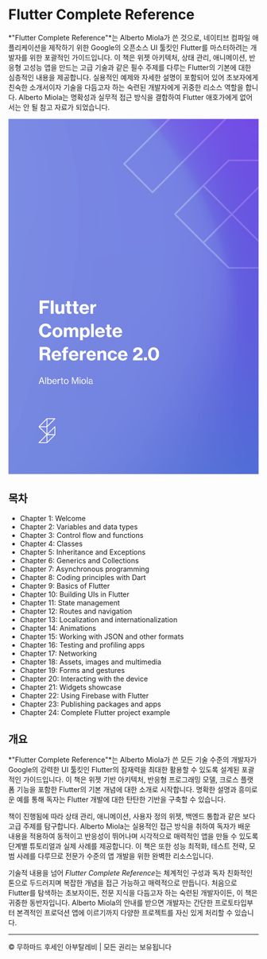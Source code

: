 <!-- ©©©©©©©©©©©©©©©©©©©©©©©© All Rights Are Reserved By Muhammad Husain Abootalebi ©©©©©©©©©©©©©©©©©©©©©©©©©©©©©©©©©© -->

# Flutter Complete Reference

*"Flutter Complete Reference"*는 Alberto Miola가 쓴 것으로, 네이티브 컴파일 애플리케이션을 제작하기 위한 Google의 오픈소스 UI 툴킷인 Flutter를 마스터하려는 개발자를 위한 포괄적인 가이드입니다. 이 책은 위젯 아키텍처, 상태 관리, 애니메이션, 반응형 고성능 앱을 만드는 고급 기술과 같은 필수 주제를 다루는 Flutter의 기본에 대한 심층적인 내용을 제공합니다. 실용적인 예제와 자세한 설명이 포함되어 있어 초보자에게 친숙한 소개서이자 기술을 다듬고자 하는 숙련된 개발자에게 귀중한 리소스 역할을 합니다. Alberto Miola는 명확성과 실무적 접근 방식을 결합하여 Flutter 애호가에게 없어서는 안 될 참고 자료가 되었습니다.

![Flutter Complete Reference](../../assets/Books/Book%20Covers/2%20-%20Flutter%20Complete%20Reference.webp)

## 목차

- Chapter 1: Welcome
- Chapter 2: Variables and data types
- Chapter 3: Control flow and functions
- Chapter 4: Classes
- Chapter 5: Inheritance and Exceptions
- Chapter 6: Generics and Collections
- Chapter 7: Asynchronous programming
- Chapter 8: Coding principles with Dart
- Chapter 9: Basics of Flutter
- Chapter 10: Building UIs in Flutter
- Chapter 11: State management
- Chapter 12: Routes and navigation
- Chapter 13: Localization and internationalization
- Chapter 14: Animations
- Chapter 15: Working with JSON and other formats
- Chapter 16: Testing and profiling apps
- Chapter 17: Networking
- Chapter 18: Assets, images and multimedia
- Chapter 19: Forms and gestures
- Chapter 20: Interacting with the device
- Chapter 21: Widgets showcase
- Chapter 22: Using Firebase with Flutter
- Chapter 23: Publishing packages and apps
- Chapter 24: Complete Flutter project example

## 개요

*"Flutter Complete Reference"*는 Alberto Miola가 쓴 모든 기술 수준의 개발자가 Google의 강력한 UI 툴킷인 Flutter의 잠재력을 최대한 활용할 수 있도록 설계된 포괄적인 가이드입니다. 이 책은 위젯 기반 아키텍처, 반응형 프로그래밍 모델, 크로스 플랫폼 기능을 포함한 Flutter의 기본 개념에 대한 소개로 시작합니다. 명확한 설명과 흥미로운 예를 통해 독자는 Flutter 개발에 대한 탄탄한 기반을 구축할 수 있습니다.

책이 진행됨에 따라 상태 관리, 애니메이션, 사용자 정의 위젯, 백엔드 통합과 같은 보다 고급 주제를 탐구합니다. Alberto Miola는 실용적인 접근 방식을 취하여 독자가 배운 내용을 적용하여 동적이고 반응성이 뛰어나며 시각적으로 매력적인 앱을 만들 수 있도록 단계별 튜토리얼과 실제 사례를 제공합니다. 이 책은 또한 성능 최적화, 테스트 전략, 모범 사례를 다루므로 전문가 수준의 앱 개발을 위한 완벽한 리소스입니다.

기술적 내용을 넘어 *Flutter Complete Reference*는 체계적인 구성과 독자 친화적인 톤으로 두드러지며 복잡한 개념을 접근 가능하고 매력적으로 만듭니다. 처음으로 Flutter를 탐색하는 초보자이든, 전문 지식을 다듬고자 하는 숙련된 개발자이든, 이 책은 귀중한 동반자입니다. Alberto Miola의 안내를 받으면 개발자는 간단한 프로토타입부터 본격적인 프로덕션 앱에 이르기까지 다양한 프로젝트를 자신 있게 처리할 수 있습니다.  

---

© 무하마드 후세인 아부탈레비 | 모든 권리는 보유됩니다

<!-- ©©©©©©©©©©©©©©©©©©©©©©©© All Rights Are Reserved By Muhammad Husain Abootalebi ©©©©©©©©©©©©©©©©©©©©©©©©©©©©©©©©©© -->

